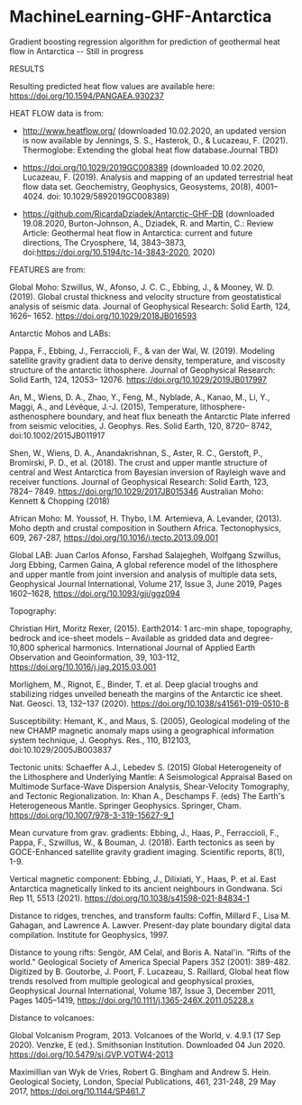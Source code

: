 # MachineLearning-GHF-Antarctica
Gradient boosting regression algorithm for prediction of geothermal heat flow in Antarctica
-- Still in progress

RESULTS

Resulting predicted heat flow values are available here:
https://doi.org/10.1594/PANGAEA.930237


HEAT FLOW data is from:

- http://www.heatflow.org/ (downloaded  10.02.2020, an updated version is now available by Jennings, S. S., Hasterok, D., & Lucazeau, F. (2021). Thermoglobe: Extending the global heat flow database.Journal TBD)

- https://doi.org/10.1029/2019GC008389 (downloaded  10.02.2020, Lucazeau, F. (2019). Analysis and mapping of an updated terrestrial heat flow data set. Geochemistry, Geophysics, Geosystems, 20(8), 4001–4024. doi: 10.1029/5892019GC008389)

- https://github.com/RicardaDziadek/Antarctic-GHF-DB (downloaded  19.08.2020, Burton-Johnson, A., Dziadek, R. and Martin, C.: Review Article: Geothermal heat flow in Antarctica: current and future directions, The Cryosphere, 14, 3843–3873, doi:https://doi.org/10.5194/tc-14-3843-2020, 2020)



FEATURES are from:

Global Moho: Szwillus, W., Afonso, J. C. C., Ebbing, J., & Mooney, W. D. (2019). Global crustal thickness and velocity structure from geostatistical analysis of seismic data. Journal of Geophysical Research: Solid Earth, 124, 1626– 1652. https://doi.org/10.1029/2018JB016593


Antarctic Mohos and LABs:

Pappa, F., Ebbing, J., Ferraccioli, F., & van der Wal, W. (2019). Modeling satellite gravity gradient data to derive density, temperature, and viscosity structure of the antarctic lithosphere. Journal of Geophysical Research: Solid Earth, 124, 12053– 12076. https://doi.org/10.1029/2019JB017997


An, M., Wiens, D. A., Zhao, Y., Feng, M., Nyblade, A., Kanao, M., Li, Y., Maggi, A., and Lévêque, J.-J. (2015), Temperature, lithosphere-asthenosphere boundary, and heat flux beneath the Antarctic Plate inferred from seismic velocities, J. Geophys. Res. Solid Earth, 120, 8720– 8742, doi:10.1002/2015JB011917

Shen, W., Wiens, D. A., Anandakrishnan, S., Aster, R. C., Gerstoft, P., Bromirski, P. D., et al. (2018). The crust and upper mantle structure of central and West Antarctica from Bayesian inversion of Rayleigh wave and receiver functions. Journal of Geophysical Research: Solid Earth, 123, 7824– 7849. https://doi.org/10.1029/2017JB015346
Australian Moho: Kennett & Chopping (2018)


African Moho: M. Youssof, H. Thybo, I.M. Artemieva, A. Levander, (2013). Moho depth and crustal composition in Southern Africa. Tectonophysics, 609, 267-287, https://doi.org/10.1016/j.tecto.2013.09.001


Global LAB: Juan Carlos Afonso, Farshad Salajegheh, Wolfgang Szwillus, Jorg Ebbing, Carmen Gaina, A global reference model of the lithosphere and upper mantle from joint inversion and analysis of multiple data sets, Geophysical Journal International, Volume 217, Issue 3, June 2019, Pages 1602–1628, https://doi.org/10.1093/gji/ggz094


Topography:

Christian Hirt, Moritz Rexer, (2015). Earth2014: 1 arc-min shape, topography, bedrock and ice-sheet models – Available as gridded data and degree-10,800 spherical harmonics. International Journal of Applied Earth Observation and Geoinformation, 39, 103-112, https://doi.org/10.1016/j.jag.2015.03.001

Morlighem, M., Rignot, E., Binder, T. et al. Deep glacial troughs and stabilizing ridges unveiled beneath the margins of the Antarctic ice sheet. Nat. Geosci. 13, 132–137 (2020). https://doi.org/10.1038/s41561-019-0510-8

Susceptibility: Hemant, K., and Maus, S. (2005), Geological modeling of the new CHAMP magnetic anomaly maps using a geographical information system technique, J. Geophys. Res., 110, B12103, doi:10.1029/2005JB003837


Tectonic units: Schaeffer A.J., Lebedev S. (2015) Global Heterogeneity of the Lithosphere and Underlying Mantle: A Seismological Appraisal Based on Multimode Surface-Wave Dispersion Analysis, Shear-Velocity Tomography, and Tectonic Regionalization. In: Khan A., Deschamps F. (eds) The Earth's Heterogeneous Mantle. Springer Geophysics. Springer, Cham. https://doi.org/10.1007/978-3-319-15627-9_1


Mean curvature from grav. gradients: Ebbing, J., Haas, P., Ferraccioli, F., Pappa, F., Szwillus, W., & Bouman, J. (2018). Earth tectonics as seen by GOCE-Enhanced satellite gravity gradient imaging. Scientific reports, 8(1), 1-9.


Vertical magnetic component: Ebbing, J., Dilixiati, Y., Haas, P. et al. East Antarctica magnetically linked to its ancient neighbours in Gondwana. Sci Rep 11, 5513 (2021). https://doi.org/10.1038/s41598-021-84834-1


Distance to ridges, trenches, and transform faults: Coffin, Millard F., Lisa M. Gahagan, and Lawrence A. Lawver. Present-day plate boundary digital data compilation. Institute for Geophysics, 1997.

Distance to young rifts: Sengör, AM Celal, and Boris A. Natal'in. "Rifts of the world." Geological Society of America Special Papers 352 (2001): 389-482. Digitized by B. Goutorbe, J. Poort, F. Lucazeau, S. Raillard, Global heat flow trends resolved from multiple geological and geophysical proxies, Geophysical Journal International, Volume 187, Issue 3, December 2011, Pages 1405–1419, https://doi.org/10.1111/j.1365-246X.2011.05228.x


Distance to volcanoes:

Global Volcanism Program, 2013. Volcanoes of the World, v. 4.9.1 (17 Sep 2020). Venzke, E (ed.). Smithsonian Institution. Downloaded 04 Jun 2020. https://doi.org/10.5479/si.GVP.VOTW4-2013

Maximillian van Wyk de Vries, Robert G. Bingham and Andrew S. Hein. Geological Society, London, Special Publications, 461, 231-248, 29 May 2017, https://doi.org/10.1144/SP461.7
